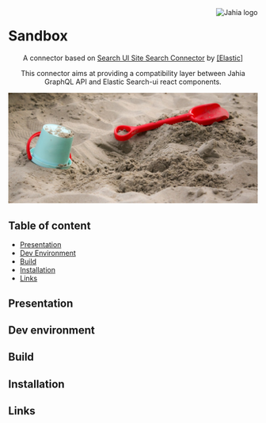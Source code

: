 <!--
    Template for Readmes, see alternatives/examples here: https://github.com/matiassingers/awesome-readme
-->
<a href="https://www.jahia.com/">
    <img src="https://www.jahia.com/files/live/sites/jahiacom/files/logo-jahia-2016.png" alt="Jahia logo" title="Jahia" align="right" height="60" />
</a>

<!--
    Project name can either be the full length project name (if there is one) or just the repo name. For example: Digital Experience Manager
-->
Sandbox
======================

<!--
    A one-liner about the project, like a subtitle. For example: Jahia Digital Experience Manager Core
-->
<p align="center">A connector based on <a href="https://github.com/elastic/search-ui/tree/master/packages/search-ui-site-search-connector">Search UI Site Search Connector</a> by <a href="https://elastic.co">[Elastic]</a></p>

<!--
    A short technical description (not more than one paragraph) about the project, eventually with tech/tools/framework used.
-->
<p align="center">This connector aims at providing a compatibility layer between Jahia GraphQL API and Elastic Search-ui react components.</p>

![screenshot](./img/sandbox.jpg)

<!--
    Open Source badges, see https://shields.io/
-->

## Table of content

- [Presentation](#presentation)
- [Dev Environment](#dev-environment)
- [Build](#build)
- [Installation](#installation)
- [Links](#links)

<!--
    Not all sections are relevant for all projects. It's up to the team to decide what sections makes most sense. Objective of the readme is to serve as a technical introduction to faciliate onboarding for technical ppl (developers).
    License and contributions are detailed in their own files, no need to add too many details in the Readme.
    If the project has technical documentation stored in another location (such as a website), effort should be made not to duplicate content (since it will become outdated at some point). In that case, keep the readme instructions very brief (such as a set of CLI commands).
-->

## Presentation
<!-- 
    (Optional) Technical presentation of the project
-->

## Dev environment

<!-- 
    Instructions to help a new developer get its environment setup and understands contraints and dependencies and run tests
-->

## Build
<!-- 
    Instructions to build
-->

## Installation
<!-- 
    Instructions to install
-->

## Links
<!-- 
    Relevant links
-->

